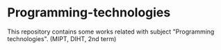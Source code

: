 # Programming-technologies
This repository contains some works related with subject "Programming technologies". (MIPT, DIHT, 2nd term)
